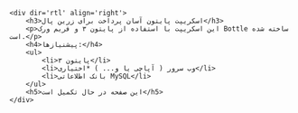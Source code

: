 
    <div dir='rtl' align='right'>
        <h3>اسکریپت پایتون آسان پرداخت برای زرین پال</h3>
        <p>این اسکریپت با استفاده از پایتون ۳ و فریم ورک Bottle ساخته شده است.</p>
        <h4>پیشنیازها:</h4>
        <ul>
            <li>پایتون ۳</li>
            <li>وب سرور ( آپاچی یا و... ) *اختیاری</li>
            <li>بانک اطلاعاتی MySQL</li>
        </ul>
        <h5>این صفحه در حال تکمیل است</h5>
    </div>